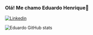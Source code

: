 ### Olá! Me chamo Eduardo Henrique👻

[![Linkedin](https://img.shields.io/badge/LinkedIn-0077B5?style=for-the-badge&logo=linkedin&logoColor=white)]([https://www.linkedin.com/in/yan-lucas-398a19267/](https://www.linkedin.com/in/eduardo-henrique-93446022a/))

![Eduardo GitHub stats](https://github-readme-stats.vercel.app/api?username=anuraghazra&show_icons=true&theme=noctis_minimus)
